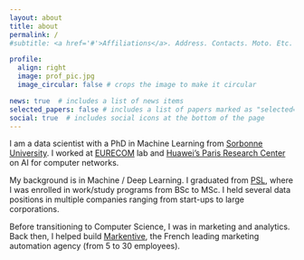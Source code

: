 ```yaml
---
layout: about
title: about
permalink: /
#subtitle: <a href='#'>Affiliations</a>. Address. Contacts. Moto. Etc.

profile:
  align: right
  image: prof_pic.jpg
  image_circular: false # crops the image to make it circular

news: true  # includes a list of news items
selected_papers: false # includes a list of papers marked as "selected={true}"
social: true  # includes social icons at the bottom of the page
---
```


I am a data scientist with a PhD in Machine Learning from [Sorbonne University](https://www.sorbonne-universite.fr/en). I worked at [EURECOM](https://www.eurecom.fr/en) lab and [Huawei’s Paris Research Center](https://fr.linkedin.com/company/huawei-paris-research-center) on AI for computer networks.
 
My background is in Machine / Deep Learning. I graduated from [PSL](https://psl.eu/en), where I was enrolled in work/study programs from BSc to MSc. I held several data positions in multiple companies ranging from start-ups to large corporations.

Before transitioning to Computer Science, I was in marketing and analytics. Back then, I helped build [Markentive](https://www.markentive.com/en/), the French leading marketing automation agency (from 5 to 30 employees).

